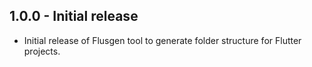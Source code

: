 ## 1.0.0 - Initial release
- Initial release of Flusgen tool to generate folder structure for Flutter projects.

